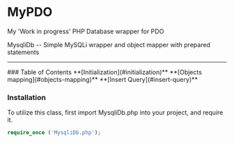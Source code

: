 # MyPDO
My 'Work in progress' PHP Database wrapper for PDO




MysqliDb -- Simple MySQLi wrapper and object mapper with prepared statements
<hr>
### Table of Contents
**[Initialization](#initialization)**  
**[Objects mapping](#objects-mapping)**  
**[Insert Query](#insert-query)**  

### Installation
To utilize this class, first import MysqliDb.php into your project, and require it.

```php
require_once ('MysqliDb.php');
```
